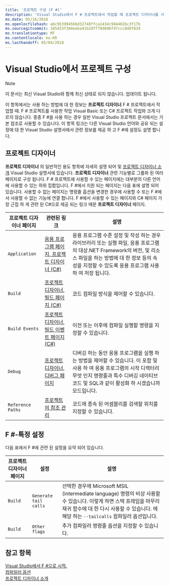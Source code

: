 ```yaml
---
title: '프로젝트 구성 (F #)'
description: 'Visual Studio에서 F # 프로젝트에서 작업할 때 프로젝트 디자이너를 사용 하는 방법에 알아봅니다.'
ms.date: 05/16/2016
ms.openlocfilehash: a6c9539945bbd32748ffca1434c984402bc3f17b
ms.sourcegitcommit: 3d5d33f384eeba41b2dff79d096f47ccc8d8f03d
ms.translationtype: MT
ms.contentlocale: ko-KR
ms.lasthandoff: 05/04/2018
---
```

# <a name="configuring-projects-in-visual-studio"></a>Visual Studio에서 프로젝트 구성

> [!NOTE]
이 문서는 최신 Visual Studio와 함께 최신 상태로 되지 않습니다.  업데이트 됩니다.

이 항목에서는 사용 하는 방법에 대 한 정보는 **프로젝트 디자이너** F # 프로젝트에서 작업할 때. F # 프로젝트를 사용한 작업 Visual Basic 또는 C# 프로젝트 작업와 크게 다르지 않습니다. 종종 F #을 사용 하는 경우 일반 Visual Studio 프로젝트 문서에서는 기본 참조로 사용할 수 있습니다. 이 항목 링크는 다른 Visual Studio 언어와 공유 되는 설정에 대 한 Visual Studio 설명서에서 관련 정보를 제공 하 고 F #에 설정도 설명 합니다.

## <a name="project-designer"></a>프로젝트 디자이너
**프로젝트 디자이너** 의 일반적인 용도 항목에 자세히 설명 되어 및 [프로젝트 디자이너 소개](https://msdn.microsoft.com/library/898dd854-c98d-430c-ba1b-a913ce3c73d7) Visual Studio 설명서에 있습니다. **프로젝트 디자이너** 관련 기능별로 그룹화 된 여러 페이지로 구성 됩니다. F # 프로젝트에 사용할 수 있는 페이지에는 대부분의 다른 언어에 사용할 수 있는 하위 집합입니다. F #에서 지원 되는 페이지는 다음 표에 설명 되어 있습니다. 사용할 수 없는 페이지는 명령줄 옵션을 변경한 경우에 사용할 수 또는 F #에서 사용할 수 없는 기능에 연결 합니다. F #에서 사용할 수 있는 페이지와 C# 페이지 가장 근접 하 게 관련 된 C#으로 제공 되는 링크 때문 **프로젝트 디자이너** 페이지.

|프로젝트 디자이너 페이지|관련된 링크|설명|
|---------------------|-------------|-----------|
|`Application`|[응용 프로그램 페이지, 프로젝트 디자이너 &#40;C&#35;&#41;](https://msdn.microsoft.com/library/ms247046.aspx)|응용 프로그램 수준 설정 및 작성 하는 경우 라이브러리 또는 실행 파일, 응용 프로그램의 대상.NET Framework의 버전, 및 리소스 파일을 하는 방법에 대 한 정보 등의 속성을 지정할 수 있도록 응용 프로그램 사용 하 여 저장 됩니다.|
|`Build`|[프로젝트 디자이너, 빌드 페이지 &#40;C&#35;&#41;](https://msdn.microsoft.com/library/kb4wyys2.aspx)|코드 컴파일 방식을 제어할 수 있습니다.|
|`Build Events`|[프로젝트 디자이너, 빌드 이벤트 페이지 &#40;C&#35;&#41;](https://msdn.microsoft.com/library/kb4wyys2.aspx)|이전 또는 이후에 컴파일 실행할 명령을 지정할 수 있습니다.|
|`Debug`|[프로젝트 디자이너, 디버그 페이지](https://msdn.microsoft.com/library/2wcdezs5.aspx)|디버깅 하는 동안 응용 프로그램을 실행 하는 방법을 제어할 수 있습니다. 이 포함 및 사용 하 여 응용 프로그램의 시작 디렉터리 무엇 인지 명령줄과 특수 디버깅 네이티브 코드 및 SQL과 같이 활성화 하 시겠습니까 모드입니다.|
|`Reference Paths`|[프로젝트의 참조 관리](/visualstudio/ide/managing-references-in-a-project)|코드에 종속 된 어셈블리를 검색할 위치를 지정할 수 있습니다.|

## <a name="f-specific-settings"></a>F #-특정 설정
다음 표에서 F #에 관련 된 설정을 요약 되어 있습니다.

|프로젝트 디자이너 페이지|설정|설명|
|---------------------|-------|-----------|
|`Build`|`Generate tail calls`|선택한 경우에 Microsoft MSIL (intermediate language) 명령의 비상 사용할 수 있습니다. 이렇게 하면 스택 프레임을 마무리 재귀 함수에 대 한 다시 사용할 수 있습니다. 에 해당 하는 `--tailcalls` 컴파일러 옵션입니다.|
|`Build`|`Other flags`|추가 컴파일러 명령줄 옵션을 지정할 수 있습니다.|

## <a name="see-also"></a>참고 항목
 [Visual Studio에서 F #으로 시작.](../get-started/get-started-visual-studio.md)  
 [컴파일러 옵션](../language-reference/compiler-options.md)  
 [프로젝트 디자이너 소개](https://msdn.microsoft.com/library/898dd854-c98d-430c-ba1b-a913ce3c73d7(v=vs.100))

